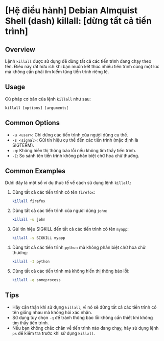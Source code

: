 # [Hệ điều hành] Debian Almquist Shell (dash) killall: [dừng tất cả tiến trình]

## Overview
Lệnh `killall` được sử dụng để dừng tất cả các tiến trình đang chạy theo tên. Điều này rất hữu ích khi bạn muốn kết thúc nhiều tiến trình cùng một lúc mà không cần phải tìm kiếm từng tiến trình riêng lẻ.

## Usage
Cú pháp cơ bản của lệnh `killall` như sau:
```
killall [options] [arguments]
```

## Common Options
- `-u <user>`: Chỉ dừng các tiến trình của người dùng cụ thể.
- `-s <signal>`: Gửi tín hiệu cụ thể đến các tiến trình (mặc định là SIGTERM).
- `-q`: Không hiển thị thông báo lỗi nếu không tìm thấy tiến trình.
- `-I`: So sánh tên tiến trình không phân biệt chữ hoa chữ thường.

## Common Examples
Dưới đây là một số ví dụ thực tế về cách sử dụng lệnh `killall`:

1. Dừng tất cả các tiến trình có tên `firefox`:
   ```bash
   killall firefox
   ```

2. Dừng tất cả các tiến trình của người dùng `john`:
   ```bash
   killall -u john
   ```

3. Gửi tín hiệu SIGKILL đến tất cả các tiến trình có tên `myapp`:
   ```bash
   killall -s SIGKILL myapp
   ```

4. Dừng tất cả các tiến trình `python` mà không phân biệt chữ hoa chữ thường:
   ```bash
   killall -I python
   ```

5. Dừng tất cả các tiến trình mà không hiển thị thông báo lỗi:
   ```bash
   killall -q someprocess
   ```

## Tips
- Hãy cẩn thận khi sử dụng `killall`, vì nó sẽ dừng tất cả các tiến trình có tên giống nhau mà không hỏi xác nhận.
- Sử dụng tùy chọn `-q` để tránh thông báo lỗi không cần thiết khi không tìm thấy tiến trình.
- Nếu bạn không chắc chắn về tiến trình nào đang chạy, hãy sử dụng lệnh `ps` để kiểm tra trước khi sử dụng `killall`.
